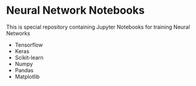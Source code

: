 # Neural Network Notebooks
This is special repository containing Jupyter Notebooks for training Neural Networks 

<ul>
  <li>Tensorflow</li> 
  <li>Keras</li>
  <li> Scikit-learn </li> 
  <li> Numpy </li>  
  <li> Pandas </li> 
  <li> Matplotlib </li> 
 </ul>
